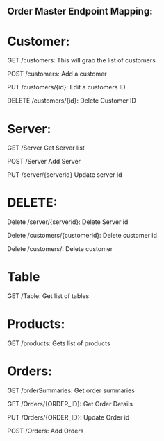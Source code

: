 ## Order Master Endpoint Mapping:

# Customer:
GET /customers:
	This will grab the list of customers

POST /customers:
	Add a customer

PUT /customers/{id}:
	Edit a customers ID


DELETE /customers/{id}:
	Delete Customer ID


# Server:
GET /Server
	Get Server list

POST /Server
	Add Server


PUT /server/{serverid}
  Update server id


# DELETE:
Delete /server/{serverid}:
Delete Server id

Delete /customers/{customerid}:
Delete customer id

Delete /customers/:
Delete customer


# Table
GET /Table:
Get list of tables


# Products:
GET /products:
Gets list of products



# Orders:
GET /orderSummaries:
Get order summaries

GET /Orders/{ORDER_ID}:
Get Order Details

PUT /Orders/{ORDER_ID}:
Update Order id

POST /Orders:
Add Orders
